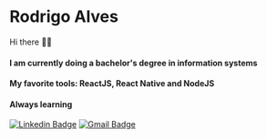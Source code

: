 # Rodrigo Alves

Hi there 👋🏻

#### I am currently doing a bachelor's degree in information systems

#### My favorite tools: ReactJS, React Native and NodeJS

#### Always learning



[![Linkedin Badge](https://img.shields.io/badge/-Rodrigo%20Alves-blue?style=flat-square&logo=Linkedin&logoColor=white&link=https://www.linkedin.com/in/rodrigo-alves-dev/)](https://www.linkedin.com/in/rodrigo-alves-dev/) 
[![Gmail Badge](https://img.shields.io/badge/-rodrigocostabrasileiro@gmail.com-red?style=flat-square&logo=Gmail&logoColor=white&link=mailto:rodrigoalvesbrasileiro@gmail.com)](mailto:rodrigoalvesbrasileiro@gmail.com)
